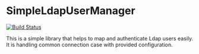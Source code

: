 # SimpleLdapUserManager

[![Build Status](https://travis-ci.org/ozanerturk/LdapUserManager.svg?branch=master)](https://travis-ci.org/ozanerturk/LdapUserManager)

This is a simple library that helps to map and authenticate Ldap users easily. It is handling common connection case with provided configuration.



